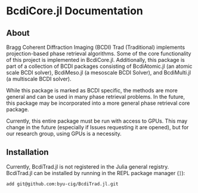 # BcdiCore.jl Documentation

## About

Bragg Coherent Diffraction Imaging (BCDI) Trad (Traditional) implements projection-based phase retrieval algorithms. Some of the core functionality of this project is implemented in BcdiCore.jl. Additionally, this package is part of a collection of BCDI packages consisting of BcdiAtomic.jl (an atomic scale BCDI solver), BcdiMeso.jl (a mesoscale BCDI Solver), and BcdiMulti.jl (a multiscale BCDI solver).

While this package is marked as BCDI specific, the methods are more general and can be used in many phase retrieval problems. In the future, this package may be incorporated into a more general phase retrieval core package.

Currently, this entire package must be run with access to GPUs. This may change in the future (especially if Issues requesting it are opened), but for our research group, using GPUs is a necessity.

## Installation

Currently, BcdiTrad.jl is not registered in the Julia general registry. BcdiTrad.jl can be installed by running in the REPL package manager (```]```):

```add git@github.com:byu-cig/BcdiTrad.jl.git```
